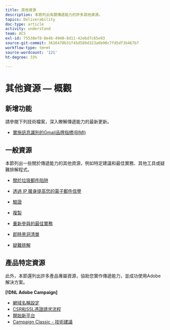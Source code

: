 ```yaml
---
title: 其他資源
description: 本節列出有關傳遞能力的許多其他資源。
topics: Deliverability
doc-type: article
activity: understand
team: ACS
exl-id: 75538ef8-8e4b-4940-8d11-42ebd7c65e93
source-git-commit: 3616470b31f45d589d323a6b90c7fd5df3b467b7
workflow-type: tm+mt
source-wordcount: '121'
ht-degree: 33%

---
```


# 其他資源 — 概觀

## 新增功能

請參閱下列技術檔案，深入瞭解傳遞能力的最新更新。

* [實施訊息識別的Gmail品牌指標(BIMI)](../technotes/implement-bimi.md)

## 一般資源

本節列出一些關於傳遞能力的其他資源，例如特定建議和最佳實務、其他工具或疑難排解程式。

* [關於垃圾郵件陷阱](../../help/additional-resources/all-about-spam-traps.md)
* [透過 IP 暖身提高您的電子郵件信譽](../../help/additional-resources/increase-reputation-with-ip-warming.md)
* [驗證](../../help/additional-resources/authentication.md)
* [複製](../../help/additional-resources/duplicates.md)
* [重新參與的最佳實務](../../help/additional-resources/re-engagement.md)
* [即時黑洞清單](../../help/additional-resources/blocklist-databases.md)
* [疑難排解](../../help/additional-resources/troubleshooting.md)

  <!--
    [IP Certification](../../help/additional-resources/ip-certification.md)
    [Third-party monitoring tools](../../help/additional-resources/third-party-monitoring-tools.md)-->

## 產品特定資源

此外，本節還列出許多產品專屬資源，協助您實作傳遞能力，並成功使用Adobe解決方案。

**[!DNL Adobe Campaign]**

* [網域名稱設定](../../help/additional-resources/ac-domain-name-setup.md)
* [CSR和SSL憑證請求流程](../../help/additional-resources/ac-ssl-certificate-request.md)
* [開始新平台](../../help/additional-resources/ac-starting-new-platform.md)
* [Campaign Classic - 技術建議](../../help/additional-resources/acc-technical-recommendations.md)
